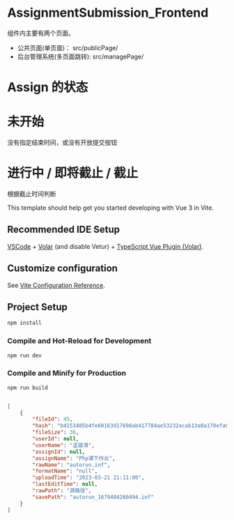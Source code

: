 # AssignmentSubmission_Frontend
组件内主要有两个页面。
- 公共页面(单页面)： src/publicPage/
- 后台管理系统(多页面跳转): src/managePage/

# Assign 的状态
# 未开始
没有指定结束时间，或没有开放提交按钮

# 进行中 / 即将截止 / 截止
根据截止时间判断


This template should help get you started developing with Vue 3 in Vite.

## Recommended IDE Setup

[VSCode](https://code.visualstudio.com/) + [Volar](https://marketplace.visualstudio.com/items?itemName=Vue.volar) (and disable Vetur) + [TypeScript Vue Plugin (Volar)](https://marketplace.visualstudio.com/items?itemName=Vue.vscode-typescript-vue-plugin).

## Customize configuration

See [Vite Configuration Reference](https://vitejs.dev/config/).

## Project Setup

```sh
npm install
```

### Compile and Hot-Reload for Development

```sh
npm run dev
```

### Compile and Minify for Production

```sh
npm run build
```


```json

[
    {
        "fileId": 45,
        "hash": "b4153485b4fe60163d17698ab417784ae53232acab13a0a170efa034ad384aeb",
        "fileSize": 36,
        "userId": null,
        "userName": "孟骏清",
        "assignId": null,
        "assignName": "Php课下作业",
        "rawName": "autorun.inf",
        "formatName": "null",
        "uploadTime": "2023-03-21 21:11:00",
        "lastEditTime": null,
        "rawPath": "源路径",
        "savePath": "autorun_1679404260494.inf"
    }
]
```